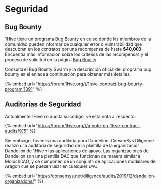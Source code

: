 # Seguridad

## Bug Bounty

1Hive tiene un programa Bug Bounty en curso donde los miembros de la comunidad pueden informar de cualquier error o vulnerabilidad que descubran en los contratos por una recompensa de hasta **$40,000**. Encuentra más información sobre los criterios de las recompensas y el proceso de solicitud en la página [Bug Bounty](bug-bounty.md).

Consulta el [Bug Bounty Swarm](../swarms/bug-bounty.md) y la descripción oficial del programa bug bounty en el enlace a continuación para obtener más detalles.

{% embed url="https://forum.1hive.org/t/1hive-contract-bug-bounty-program/1391" %}

## Auditorías de Seguridad

Actualmente 1Hive no audita su código, ve esta nota al respecto:&#x20;

{% embed url="https://forum.1hive.org/t/a-note-on-1hive-contract-audits/975" %}

Sin embargo, tuvimos una auditoría para Dandelion. ConsenSys Diligence realizó una auditoría de seguridad de la plantilla de la organización Dandelion de 1Hive y las aplicaciones de apoyo. Las organizaciones de Dandelion son una plantilla DAO que funcionan de manera similar a MolochDAO, y se componen de un conjunto de aplicaciones modulares de Aragon que se pueden usar en cualquier DAO.

{% embed url="https://consensys.net/diligence/audits/2019/12/dandelion-organizations/" %}

